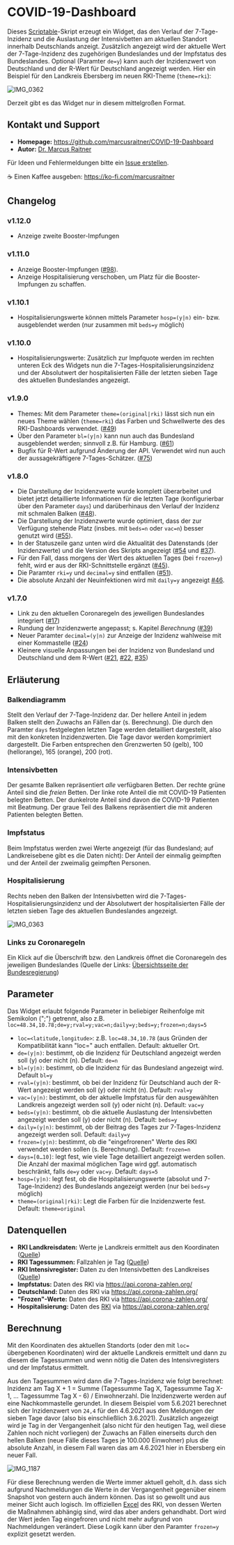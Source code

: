 # COVID-19-Dashboard

Dieses [Scriptable](https://scriptable.app)-Skript erzeugt ein Widget, das den Verlauf der 7-Tage-Inzidenz und die Auslastung der Intensivbetten am aktuellen Standort innerhalb Deutschlands anzeigt. Zusätzlich angezeigt wird der aktuelle Wert der 7-Tage-Inzidenz des zugehörigen Bundeslandes und der Impfstatus des Bundeslandes. Optional (Paramter `de=y`) kann auch der Inzidenzwert von Deutschland und der R-Wert für Deutschland angezeigt werden. Hier ein Beispiel für den Landkreis Ebersberg im neuen RKI-Theme (`theme=rki`):

![IMG_0362](https://user-images.githubusercontent.com/65543240/146953815-0cb7181d-89b8-42ec-91c5-b9714bd4b49d.jpeg)

Derzeit gibt es das Widget nur in diesem mittelgroßen Format.

## Kontakt und Support

* **Homepage:** https://github.com/marcusraitner/COVID-19-Dashboard
* **Autor:** [Dr. Marcus Raitner](https://fuehrung-erfahren.de)

Für Ideen und Fehlermeldungen bitte ein [Issue erstellen](https://github.com/marcusraitner/COVID-19-Dashboard/issues).

☕️ Einen Kaffee ausgeben: https://ko-fi.com/marcusraitner

## Changelog

### v1.12.0
* Anzeige zweite Booster-Impfungen

### v1.11.0
* Anzeige Booster-Impfungen ([#98](https://github.com/marcusraitner/COVID-19-Dashboard/issues/98)).
* Anzeige Hospitalisierung verschoben, um Platz für die Booster-Impfungen zu schaffen.

### v1.10.1
* Hospitalisierungswerte können mittels Parameter `hosp=(y|n)` ein- bzw. ausgeblendet werden (nur zusammen mit `beds=y` möglich)

### v1.10.0
* Hospitalisierungswerte: Zusätzlich zur Impfquote werden im rechten unteren Eck des Widgets nun die 7-Tages-Hospitalisierungsinzidenz und der Absolutwert der hospitalisierten Fälle der letzten sieben Tage des aktuellen Bundeslandes angezeigt.

### v1.9.0
* Themes: Mit dem Parameter `theme=(original|rki)` lässt sich nun ein neues Theme wählen (`theme=rki`) das Farben und Schwellwerte des des RKI-Dashboards verwendet. ([#49](https://github.com/marcusraitner/COVID-19-Dashboard/issues/49))
* Über den Parameter `bl=(y|n)` kann nun auch das Bundesland ausgeblendet werden; sinnvoll z.B. für Hamburg. ([#61](https://github.com/marcusraitner/COVID-19-Dashboard/issues/61))
* Bugfix für R-Wert aufgrund Änderung der API. Verwendet wird nun auch der aussagekräftigere 7-Tages-Schätzer. ([#75](https://github.com/marcusraitner/COVID-19-Dashboard/issues/75))

### v1.8.0
* Die Darstellung der Inzidenzwerte wurde komplett überarbeitet und bietet jetzt detaillierte Informationen für die letzten Tage (konfigurierbar über den Parameter `days`) und darüberhinaus den Verlauf der Inzidenz mit schmalen Balken ([#48](https://github.com/marcusraitner/COVID-19-Dashboard/issues/48)).
* Die Darstellung der Inzidenzwerte wurde optimiert, dass der zur Verfügung stehende Platz (insbes. mit `beds=n` oder `vac=n`) besser genutzt wird ([#55](https://github.com/marcusraitner/COVID-19-Dashboard/issues/55)).  
* In der Statuszeile ganz unten wird die Aktualität des Datenstands (der Inzidenzwerte) und die Version des Skripts angezeigt ([#54](https://github.com/marcusraitner/COVID-19-Dashboard/issues/54) und [#37](https://github.com/marcusraitner/COVID-19-Dashboard/issues/37)).
* Für den Fall, dass morgens der Wert des aktuellen Tages (bei `frozen=y`) fehlt, wird er aus der RKI-Schnittstelle ergänzt ([#45](https://github.com/marcusraitner/COVID-19-Dashboard/issues/45)).
* Die Paramter `rki=y` und `decimal=y` sind entfallen ([#51](https://github.com/marcusraitner/COVID-19-Dashboard/issues/51)).
* Die absolute Anzahl der Neuinfektionen wird mit `daily=y` angezeigt [#46](https://github.com/marcusraitner/COVID-19-Dashboard/issues/46).


### v1.7.0
* Link zu den aktuellen Coronaregeln des jeweiligen Bundeslandes integriert ([#17](https://github.com/marcusraitner/COVID-19-Dashboard/issues/17))
* Rundung der Inzidenzwerte angepasst; s. Kapitel _Berechnung_ ([#39](https://github.com/marcusraitner/COVID-19-Dashboard/issues/39))
* Neuer Paramter `decimal=(y|n)` zur Anzeige der Inzidenz wahlweise mit einer Kommastelle ([#24](https://github.com/marcusraitner/COVID-19-Dashboard/issues/24))
* Kleinere visuelle Anpassungen bei der Inzidenz von Bundesland und Deutschland und dem R-Wert ([#21](https://github.com/marcusraitner/COVID-19-Dashboard/issues/21), [#22](https://github.com/marcusraitner/COVID-19-Dashboard/issues/22), [#35](https://github.com/marcusraitner/COVID-19-Dashboard/issues/35))

## Erläuterung

### Balkendiagramm

Stellt den Verlauf der 7-Tage-Inzidenz dar. Der hellere Anteil in jedem Balken stellt den Zuwachs an Fällen dar (s. Berechnung). Die durch den Paramter `days` festgelegten letzten Tage werden detailliert dargestellt, also mit den konkreten Inzidenzwerten. Die Tage davor werden komprimiert dargestellt. Die Farben entsprechen den Grenzwerten 50 (gelb), 100 (hellorange), 165 (orange), 200 (rot).

### Intensivbetten

Der gesamte Balken repräsentiert _alle_ verfügbaren Betten. Der rechte grüne Anteil sind die _freien_ Betten. Der linke rote Anteil die mit COVID-19 Patienten belegten Betten. Der dunkelrote Anteil sind davon die COVID-19 Patienten mit Beatmung. Der graue Teil des Balkens repräsentiert die mit anderen Patienten belegten Betten.

### Impfstatus

Beim Impfstatus werden zwei Werte angezeigt (für das Bundesland; auf Landkreisebene gibt es die Daten nicht): Der Anteil der einmalig geimpften und der Anteil der zweimalig geimpften Personen.

### Hospitalisierung
Rechts neben den Balken der Intensivbetten wird die 7-Tages-Hospitalisierungsinzidenz und der Absolutwert der hospitalisierten Fälle der letzten sieben Tage des aktuellen Bundeslandes angezeigt.

![IMG_0363](https://user-images.githubusercontent.com/65543240/146954051-6ce4b42b-69c9-4344-9f9f-2a65edbbbb85.jpeg)

### Links zu Coronaregeln

Ein Klick auf die Überschrift bzw. den Landkreis öffnet die Coronaregeln des jeweiligen Bundeslandes (Quelle der Links: [Übersichtsseite der Bundesregierung](https://www.bundesregierung.de/breg-de/themen/coronavirus/corona-bundeslaender-1745198))

## Parameter

Das Widget erlaubt folgende Parameter in beliebiger Reihenfolge mit Semikolon (";") getrennt, also z.B. `loc=48.34,10.78;de=y;rval=y;vac=n;daily=y;beds=y;frozen=n;days=5`

* `loc=<latitude,longitude>`: z.B. `loc=48.34,10.78` (aus Gründen der Kompatibilität kann "loc=" auch entfallen. Default: aktueller Ort.
* `de=(y|n)`: bestimmt, ob die Inzidenz für Deutschland angezeigt werden soll (y) oder nicht (n). Default: `de=n`
* `bl=(y|n)`: bestimmt, ob die Inzidenz für das Bundesland angezeigt wird. Default `bl=y`
* `rval=(y|n)`: bestimmt, ob bei der Inzidenz für Deutschland auch der R-Wert angezeigt werden soll (y) oder nicht (n). Default: `rval=y`
* `vac=(y|n)`: bestimmt, ob der aktuelle Impfstatus für den ausgewählten Landkreis angezeigt werden soll (y) oder nicht (n). Default: `vac=y`
* `beds=(y|n)`: bestimmt, ob die aktuelle Auslastung der Intensivbetten angezeigt werden soll (y) oder nicht (n). Default: `beds=y`
* `daily=(y|n)`: bestimmt, ob der Beitrag des Tages zur 7-Tages-Inzidenz angezeigt werden soll. Default: `daily=y`
* `frozen=(y|n)`: bestimmt, ob die "eingefrorenen" Werte des RKI verwendet werden sollen (s. Berechnung). Default: `frozen=n`
* `days=[0…10]`: legt fest, wie viele Tage detailliert angezeigt werden sollen. Die Anzahl der maximal möglichen Tage wird ggf. automatisch beschränkt, falls `de=y` oder `vac=y`. Default: `days=5`
* `hosp=(y|n)`: legt fest, ob die Hospitalisierungswerte (absolut und 7-Tage-Inzidenz) des Bundeslands angezeigt werden (nur bei `beds=y` möglich)
* `theme=(original|rki)`: Legt die Farben für die Inzidenzwerte fest. Default: `theme=original`

## Datenquellen

* **RKI Landkreisdaten:** Werte je Landkreis ermittelt aus den Koordinaten ([Quelle](https://services7.arcgis.com/mOBPykOjAyBO2ZKk/arcgis/rest/services/RKI_Landkreisdaten/FeatureServer))
* **RKI Tagessummen:** Fallzahlen je Tag ([Quelle](https://services7.arcgis.com/mOBPykOjAyBO2ZKk/ArcGIS/rest/services/Covid19_RKI_Sums/FeatureServer))
* **RKI Intensivregister:** Daten zu den Intensivbetten des Landkreises ([Quelle](https://services7.arcgis.com/mOBPykOjAyBO2ZKk/arcgis/rest/services/DIVI_Intensivregister_Landkreise/FeatureServer))
* **Impfstatus:** Daten des RKI via https://api.corona-zahlen.org/
* **Deutschland:** Daten des RKI via https://api.corona-zahlen.org/
* **"Frozen"-Werte:** Daten des RKI via https://api.corona-zahlen.org/
* **Hospitalisierung:** Daten des [RKI](https://github.com/robert-koch-institut/COVID-19-Hospitalisierungen_in_Deutschland) via https://api.corona-zahlen.org/

## Berechnung

Mit den Koordinaten des aktuellen Standorts (oder den mit `loc=` übergebenen Koordinaten) wird der aktuelle Landkreis ermittelt und dann zu diesem die Tagessummen und wenn nötig die Daten des Intensivregisters und der Impfstatus ermittelt.

Aus den Tagesummen wird dann die 7-Tages-Inzidenz wie folgt berechnet: Inzidenz am Tag X + 1 = Summe (Tagessumme Tag X, Tagessumme Tag X-1, … Tagessumme Tag X - 6) / Einwohnerzahl. Die Inzidenzwerte werden auf eine Nachkommastelle gerundet. In diesem Beispiel vom 5.6.2021 berechnet sich der Inzidenzwert von `24,4` für den 4.6.2021 aus den Meldungen der sieben Tage davor (also bis einschließlich 3.6.2021). Zusätzlich angezeigt wird je Tag in der Vergangenheit (also nicht für den heutigen Tag, weil diese Zahlen noch nicht vorliegen) der Zuwachs an Fällen einerseits durch den hellen Balken (neue Fälle dieses Tages je 100.000 Einwohner) plus die absolute Anzahl, in diesem Fall waren das am 4.6.2021 hier in Ebersberg ein neuer Fall.

![IMG_1187](https://user-images.githubusercontent.com/65543240/120902717-3688ac80-c642-11eb-87bd-59452f442619.jpeg)

Für diese Berechnung werden die Werte immer aktuell geholt, d.h. dass sich aufgrund Nachmeldungen die Werte in der Vergangenheit gegenüber einem Snapshot von gestern auch ändern können. Das ist so gewollt und aus meiner Sicht auch logisch. Im offiziellen [Excel](https://www.rki.de/DE/Content/InfAZ/N/Neuartiges_Coronavirus/Daten/Fallzahlen_Kum_Tab.html) des RKI, von dessen Werten die Maßnahmen abhängig sind, wird das aber anders gehandhabt. Dort wird der Wert jeden Tag eingefroren und nicht mehr aufgrund von Nachmeldungen verändert. Diese Logik kann über den Paramter `frozen=y` explizit gesetzt werden.
